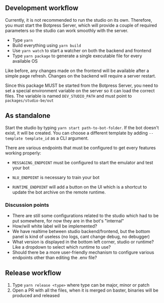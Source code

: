 ## Development workflow

Currently, it is not recommended to run the studio on its own. Therefore, you must start the Botpress Server, which will provide a couple of required parameters so the studio can work smoothly with the server.

- Type `yarn`
- Build everything using `yarn build`
- Use `yarn watch` to start a watcher on both the backend and frontend
- Type `yarn package` to generate a single executable file for every available OS

Like before, any changes made on the frontend will be available after a simple page refresh. Changes on the backend will require a server restart.

Since this package MUST be started from the Botpress Server, you need to set a special environment variable on the server so it can load the correct files.
The variable is named `DEV_STUDIO_PATH` and must point to `packages/studio-be/out`

## As standalone

Start the studio by typing `yarn start path-to-bot-folder`. If the bot doesn't exist, it will be created. You can choose a different template by adding `--template template_id` as a CLI argument.

There are various endpoints that must be configured to get every features working properly:

- `MESSAGING_ENDPOINT` must be configured to start the emulator and test your bot

- `NLU_ENDPOINT` is necessary to train your bot

- `RUNTIME_ENDPOINT` will add a button on the UI which is a shortcut to update the bot archive on the remote runtime.

### Discussion points

- There are still some configurations related to the studio which had to be put somewhere, for now they are in the bot's "internal"
- How/will white label will be implemented?
- We have realtime between studio backend/frontend, but the bottom panel is kind of useless (no logs, cant change debug, no debugger)
- What version is displayed in the bottom left corner, studio or runtime? Like a dropdown to select which runtime to use?
- Should there be a more user-friendly mechanism to configure various endpoints other than editing the .env file?

## Release workflow

1. Type `yarn release <type>` where type can be major, minor or patch
2. Open a PR with all the files, when it is merged on baster, binaries will be produced and released
